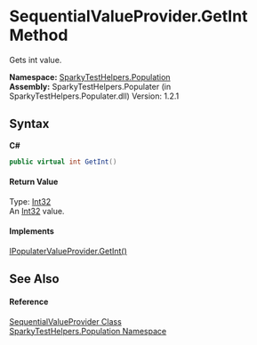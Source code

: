 # SequentialValueProvider.GetInt Method 
 

Gets int value.

**Namespace:**&nbsp;<a href="N_SparkyTestHelpers_Population.md">SparkyTestHelpers.Population</a><br />**Assembly:**&nbsp;SparkyTestHelpers.Populater (in SparkyTestHelpers.Populater.dll) Version: 1.2.1

## Syntax

**C#**<br />
``` C#
public virtual int GetInt()
```


#### Return Value
Type: <a href="http://msdn2.microsoft.com/en-us/library/td2s409d" target="_blank">Int32</a><br />An <a href="http://msdn2.microsoft.com/en-us/library/td2s409d" target="_blank">Int32</a> value.

#### Implements
<a href="M_SparkyTestHelpers_Population_IPopulaterValueProvider_GetInt.md">IPopulaterValueProvider.GetInt()</a><br />

## See Also


#### Reference
<a href="T_SparkyTestHelpers_Population_SequentialValueProvider.md">SequentialValueProvider Class</a><br /><a href="N_SparkyTestHelpers_Population.md">SparkyTestHelpers.Population Namespace</a><br />